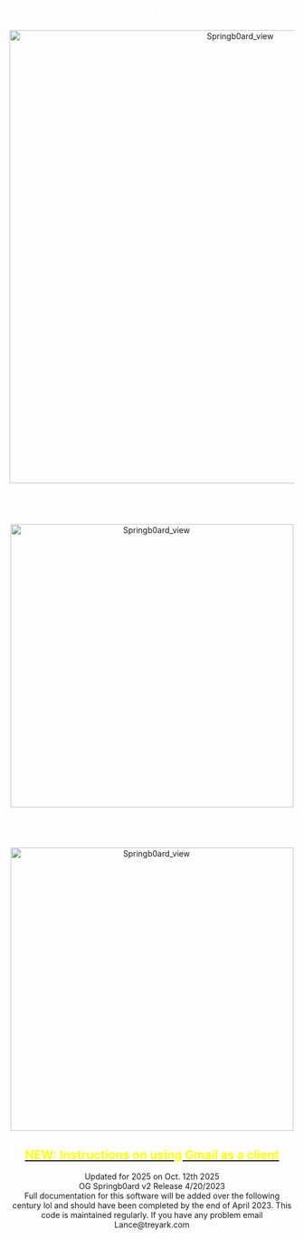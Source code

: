 <section align="center">
<h1 style="color: white; text-align: center;" >Springb0ard VPS Toolkit</h1>
  <a href="https://github.com/LanceTreyark/Springb0ard">
  <img width="800" alt="Springb0ard_view" src="https://media.treyark.com/wp-content/uploads/2023/04/Slide1.jpg">
  </a>




   <h2 style="color: white; text-align: center;" >Installation & Overview (1 of 2)</h2>
  
  <a href="https://www.youtube.com/watch?v=_u6wALtU9zs" target="_blank">
  <img width="500" alt="Springb0ard_view" src="https://media.treyark.com/wp-content/uploads/2023/04/4.27.23_AA.png">
  </a>

<h2 style="color: white; text-align: center;" >Installation & Overview (2 of 2)</h2>

  <a href="https://www.youtube.com/watch?v=Kz5WJSpwF08" target="_blank">
  <img width="500" alt="Springb0ard_view" src="https://media.treyark.com/wp-content/uploads/2023/04/4.27.23_BB-1.png">
  </a>
  <a href="https://treyark.substack.com/p/phase-9-use-gmail-as-a-client" target="_blank">
  <h2 style="color:yellow;">NEW: Instructions on using Gmail as a client</h2></a>
  <p>Updated for 2025 on Oct. 12th 2025  <br>
   OG Springb0ard v2 Release 4/20/2023
<br>Full documentation for this software will be added over the following century lol and should have been completed by the end of April 2023.
This code is maintained regularly. If you have any problem email Lance@treyark.com
</p>
</section>

